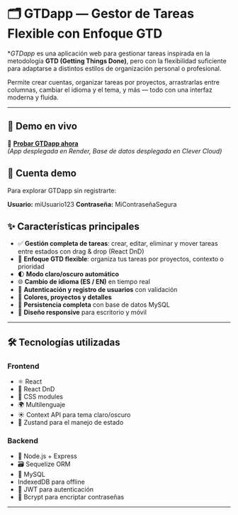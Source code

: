 # 🗂️ GTDapp — Gestor de Tareas Flexible con Enfoque GTD

**GTDapp* es una aplicación web para gestionar tareas inspirada en la metodología **GTD (Getting Things Done)**, pero con la flexibilidad suficiente para adaptarse a distintos estilos de organización personal o profesional.

Permite crear cuentas, organizar tareas por proyectos, arrastrarlas entre columnas, cambiar el idioma y el tema, y más — todo con una interfaz moderna y fluida.

---

## 🚀 Demo en vivo

🔗 **[Probar GTDapp ahora](https://prueba-del-repositorio-remoto.onrender.com/app/inbox)**  
*(App desplegada en Render, Base de datos desplegada en Clever Cloud)*
## 🔑 Cuenta demo
Para explorar GTDapp sin registrarte:

**Usuario:** miUsuario123 
**Contraseña:** MiContraseñaSegura

## ✨ Características principales

- ✅ **Gestión completa de tareas**: crear, editar, eliminar y mover tareas entre estados con drag & drop (React DnD)
- 🧭 **Enfoque GTD flexible**: organiza tus tareas por proyectos, contexto o prioridad
- 🌓 **Modo claro/oscuro automático**
- 🌐 **Cambio de idioma (ES / EN)** en tiempo real
- 🔐 **Autenticación y registro de usuarios** con validación
- 📅 **Colores, proyectos y detalles**
- 💾 **Persistencia completa** con base de datos MySQL
- 📱 **Diseño responsive** para escritorio y móvil

---

## 🛠️ Tecnologías utilizadas

### **Frontend**
- ⚛️ React 
- 🧩 React DnD
- 🎨 CSS modules
- 🌍 Multilenguaje
- ☀️ Context API para tema claro/oscuro
- 🔗 Zustand para el manejo de estado

### **Backend**
- 🚀 Node.js + Express
- 🗃️ Sequelize ORM
- 🧠 MySQL
- IndexedDB para offline
- 🔐 JWT para autenticación
- 🧩 Bcrypt para encriptar contraseñas

---

